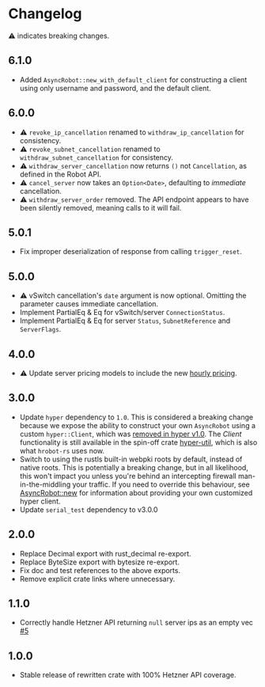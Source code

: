 # Changelog

⚠️ indicates breaking changes.

## 6.1.0

* Added `AsyncRobot::new_with_default_client` for constructing a client using only username and password, and the default client.

## 6.0.0

* ⚠️ `revoke_ip_cancellation` renamed to `withdraw_ip_cancellation` for consistency.
* ⚠️ `revoke_subnet_cancellation` renamed to `withdraw_subnet_cancellation` for consistency.
* ⚠️ `withdraw_server_cancellation` now returns `()` not `Cancellation`, as defined in the Robot API.
* ⚠️ `cancel_server` now takes an `Option<Date>`, defaulting to *immediate* cancellation.
* ⚠️ `withdraw_server_order` removed. The API endpoint appears to have been silently removed, meaning calls to it will fail.

## 5.0.1

* Fix improper deserialization of response from calling `trigger_reset`.

## 5.0.0

* ⚠️ vSwitch cancellation's `date` argument is now optional. Omitting the parameter causes immediate cancellation.
* Implement PartialEq & Eq for vSwitch/server `ConnectionStatus`.
* Implement PartialEq & Eq for server `Status`, `SubnetReference` and `ServerFlags`.

## 4.0.0

* ⚠️ Update server pricing models to include the new [hourly pricing](https://docs.hetzner.com/general/others/new-billing-model/).

## 3.0.0

* Update `hyper` dependency to `1.0`. This is considered a breaking change because we expose the ability to
    construct your own `AsyncRobot` using a custom `hyper::Client`, which was [removed in hyper v1.0](https://hyper.rs/guides/1/upgrading/).
    The *Client* functionality is still available in the spin-off crate [hyper-util](https://github.com/hyperium/hyper-util),
    which is also what `hrobot-rs` uses now.
* Switch to using the rustls built-in webpki roots by default, instead of native roots. This is potentially a breaking change,
    but in all likelihood, this won't impact you unless you're behind an intercepting firewall man-in-the-middling your traffic.
    If you need to override this behaviour, see [AsyncRobot::new](https://docs.rs/hrobot/3.0.0/hrobot/struct.AsyncRobot.html#method.new)
    for information about providing your own customized hyper client.
* Update `serial_test` dependency to v3.0.0

## 2.0.0

* Replace Decimal export with rust_decimal re-export.
* Replace ByteSize export with bytesize re-export.
* Fix doc and test references to the above exports.
* Remove explicit crate links where unnecessary.

## 1.1.0

* Correctly handle Hetzner API returning `null` server ips as an empty vec [#5](https://github.com/MathiasPius/hrobot-rs/issues/5)

## 1.0.0

* Stable release of rewritten crate with 100% Hetzner API coverage.
